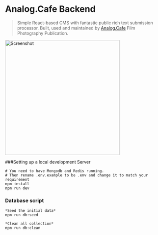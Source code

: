 # Analog.Cafe Backend
> Simple React-based CMS with fantastic public rich text submission processor. Built, used and maintained by [Analog.Cafe](http://analog.cafe) Film Photography Publication.

<img src="https://github.com/dmitrizzle/Analog.Cafe/blob/develop/public/images/pictures/submit.gif?raw=true" width="373" alt="Screenshot" />

###Setting up a local development Server
```
# You need to have Mongodb and Redis running.
# Then rename .env.example to be .env and change it to match your requirement
npm install
npm run dev
```

### Database script
```
*Seed the initial data*
npm run db:seed

*Clean all collection*
npm run db:clean
```
